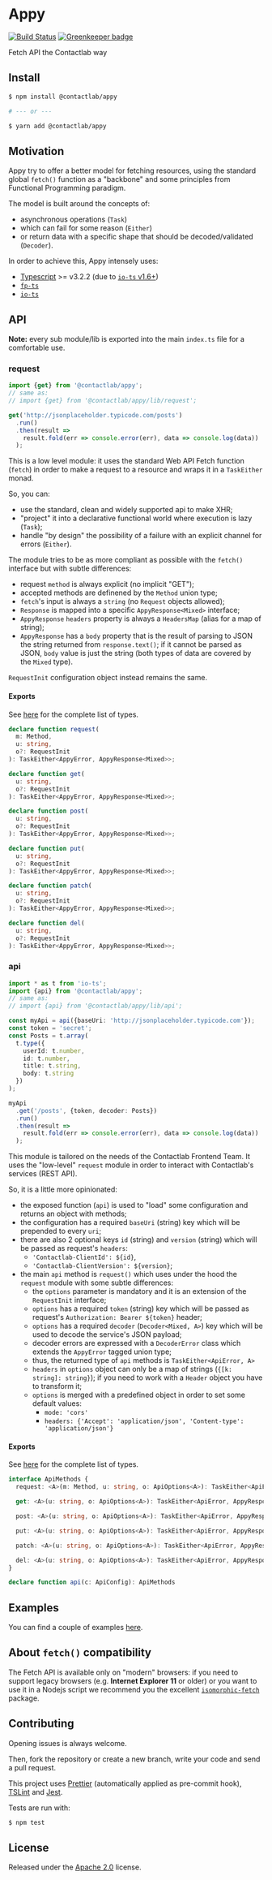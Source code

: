 # Appy

[![Build Status](https://travis-ci.org/contactlab/appy.svg?branch=master)](https://travis-ci.org/contactlab/appy) [![Greenkeeper badge](https://badges.greenkeeper.io/contactlab/appy.svg)](https://greenkeeper.io/)

Fetch API the Contactlab way

## Install

```sh
$ npm install @contactlab/appy

# --- or ---

$ yarn add @contactlab/appy
```

## Motivation

Appy try to offer a better model for fetching resources, using the standard global `fetch()` function as a "backbone" and some principles from Functional Programming paradigm.

The model is built around the concepts of:

- asynchronous operations (`Task`)
- which can fail for some reason (`Either`)
- or return data with a specific shape that should be decoded/validated (`Decoder`).

In order to achieve this, Appy intensely uses:

- [Typescript](https://www.typescriptlang.org) >= v3.2.2 (due to [`io-ts` v1.6+](https://github.com/gcanti/io-ts/blob/master/CHANGELOG.md#160))
- [`fp-ts`](https://github.com/gcanti/fp-ts)
- [`io-ts`](https://github.com/gcanti/io-ts)

## API

**Note:** every sub module/lib is exported into the main `index.ts` file for a comfortable use.

### request

```typescript
import {get} from '@contactlab/appy';
// same as:
// import {get} from '@contactlab/appy/lib/request';

get('http://jsonplaceholder.typicode.com/posts')
  .run()
  .then(result =>
    result.fold(err => console.error(err), data => console.log(data))
  );
```

This is a low level module:
it uses the standard Web API Fetch function (`fetch`) in order to make a request to a resource
and wraps it in a `TaskEither` monad.

So, you can:

- use the standard, clean and widely supported api to make XHR;
- "project" it into a declarative functional world where execution is lazy (`Task`);
- handle "by design" the possibility of a failure with an explicit channel for errors (`Either`).

The module tries to be as more compliant as possible with the `fetch()` interface but with subtle differences:

- request `method` is always explicit (no implicit "GET");
- accepted methods are definened by the `Method` union type;
- `fetch`'s input is always a `string` (no `Request` objects allowed);
- `Response` is mapped into a specific `AppyResponse<Mixed>` interface;
- `AppyResponse` `headers` property is always a `HeadersMap` (alias for a map of string);
- `AppyResponse` has a `body` property that is the result of parsing to JSON the string returned from `response.text()`; if it cannot be parsed as JSON, `body` value is just the string (both types of data are covered by the `Mixed` type).

`RequestInit` configuration object instead remains the same.

#### Exports

See [here](src/request.ts) for the complete list of types.

```typescript
declare function request(
  m: Method,
  u: string,
  o?: RequestInit
): TaskEither<AppyError, AppyResponse<Mixed>>;
```

```typescript
declare function get(
  u: string,
  o?: RequestInit
): TaskEither<AppyError, AppyResponse<Mixed>>;
```

```typescript
declare function post(
  u: string,
  o?: RequestInit
): TaskEither<AppyError, AppyResponse<Mixed>>;
```

```typescript
declare function put(
  u: string,
  o?: RequestInit
): TaskEither<AppyError, AppyResponse<Mixed>>;
```

```typescript
declare function patch(
  u: string,
  o?: RequestInit
): TaskEither<AppyError, AppyResponse<Mixed>>;
```

```typescript
declare function del(
  u: string,
  o?: RequestInit
): TaskEither<AppyError, AppyResponse<Mixed>>;
```

### api

```typescript
import * as t from 'io-ts';
import {api} from '@contactlab/appy';
// same as:
// import {api} from '@contactlab/appy/lib/api';

const myApi = api({baseUri: 'http://jsonplaceholder.typicode.com'});
const token = 'secret';
const Posts = t.array(
  t.type({
    userId: t.number,
    id: t.number,
    title: t.string,
    body: t.string
  })
);

myApi
  .get('/posts', {token, decoder: Posts})
  .run()
  .then(result =>
    result.fold(err => console.error(err), data => console.log(data))
  );
```

This module is tailored on the needs of the Contactlab Frontend Team.
It uses the "low-level" `request` module in order to interact with Contactlab's services (REST API).

So, it is a little more opinionated:

- the exposed function (`api`) is used to "load" some configuration and returns an object with methods;
- the configuration has a required `baseUri` (string) key which will be prepended to every `uri`;
- there are also 2 optional keys `id` (string) and `version` (string) which will be passed as request's `headers`:
  - `'Contactlab-ClientId': ${id}`,
  - `'Contactlab-ClientVersion': ${version}`;
- the main `api` method is `request()` which uses under the hood the `request` module with some subtle differences:
  - the `options` parameter is mandatory and it is an extension of the `RequestInit` interface;
  - `options` has a required `token` (string) key which will be passed as request's `Authorization: Bearer ${token}` header;
  - `options` has a required `decoder` (`Decoder<Mixed, A>`) key which will be used to decode the service's JSON payload;
  - decoder errors are expressed with a `DecoderError` class which extends the `AppyError` tagged union type;
  - thus, the returned type of `api` methods is `TaskEither<ApiError, A>`
  - `headers` in `options` object can only be a map of strings (`{[k: string]: string}`); if you need to work with a `Header` object you have to transform it;
  - `options` is merged with a predefined object in order to set some default values:
    - `mode: 'cors'`
    - `headers: {'Accept': 'application/json', 'Content-type': 'application/json'}`

#### Exports

See [here](src/api.ts) for the complete list of types.

```typescript
interface ApiMethods {
  request: <A>(m: Method, u: string, o: ApiOptions<A>): TaskEither<ApiError, AppyResponse<A>>;

  get: <A>(u: string, o: ApiOptions<A>): TaskEither<ApiError, AppyResponse<A>>;

  post: <A>(u: string, o: ApiOptions<A>): TaskEither<ApiError, AppyResponse<A>>;

  put: <A>(u: string, o: ApiOptions<A>): TaskEither<ApiError, AppyResponse<A>>;

  patch: <A>(u: string, o: ApiOptions<A>): TaskEither<ApiError, AppyResponse<A>>;

  del: <A>(u: string, o: ApiOptions<A>): TaskEither<ApiError, AppyResponse<A>>;
}

declare function api(c: ApiConfig): ApiMethods
```

## Examples

You can find a couple of examples [here](examples).

## About `fetch()` compatibility

The Fetch API is available only on "modern" browsers: if you need to support legacy browsers (e.g. **Internet Explorer 11** or older) or you want to use it in a Nodejs script we recommend you the excellent [`isomorphic-fetch`](https://www.npmjs.com/package/isomorphic-fetch) package.

## Contributing

Opening issues is always welcome.

Then, fork the repository or create a new branch, write your code and send a pull request.

This project uses [Prettier](https://prettier.io/) (automatically applied as pre-commit hook), [TSLint](https://palantir.github.io/tslint/) and [Jest](https://facebook.github.io/jest/en/).

Tests are run with:

```sh
$ npm test
```

## License

Released under the [Apache 2.0](LICENSE) license.
